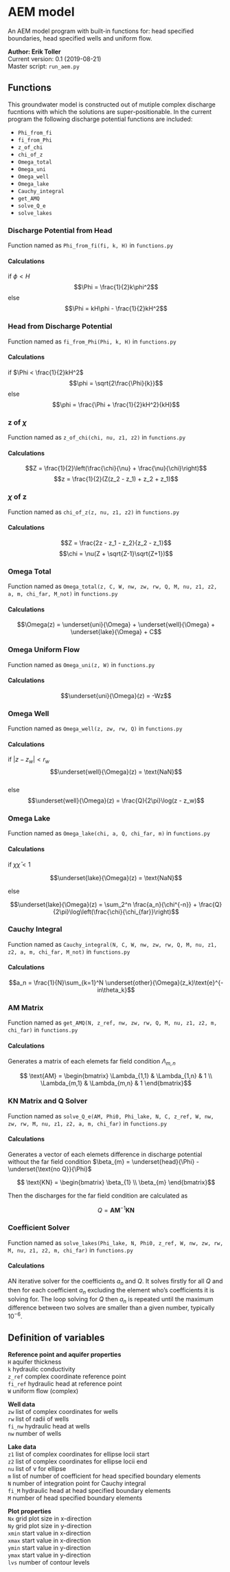 # AEM model
An AEM model program with built-in functions for: head specified boundaries, head specified wells and uniform flow.

**Author: Erik Toller**  
Current version: 0.1 (2019-08-21)  
Master script: `run_aem.py`

## Functions
This groundwater model is constructed out of mutiple complex discharge fucntions with which the solutions are super-positionable. In the current program the following discharge potential functions are included:
- `Phi_from_fi`
- `fi_from_Phi`
- `z_of_chi`
- `chi_of_z`
- `Omega_total`
- `Omega_uni`
- `Omega_well`
- `Omega_lake`
- `Cauchy_integral`
- `get_AMQ`
- `solve_Q_e`
- `solve_lakes`

### Discharge Potential from Head
Function named as `Phi_from_fi(fi, k, H)` in `functions.py`

#### Calculations
if $\phi < H$
$$\Phi = \frac{1}{2}k\phi^2$$
else
$$\Phi = kH\phi - \frac{1}{2}kH^2$$

### Head from Discharge Potential
Function named as `fi_from_Phi(Phi, k, H)` in `functions.py`

#### Calculations
if $\Phi < \frac{1}{2}kH^2$
$$\phi = \sqrt{2\frac{\Phi}{k}}$$
else
$$\phi = \frac{\Phi + \frac{1}{2}kH^2}{kH}$$

### z of $\chi$
Function named as `z_of_chi(chi, nu, z1, z2)` in `functions.py`

#### Calculations
$$Z = \frac{1}{2}\left(\frac{\chi}{\nu} + \frac{\nu}{\chi}\right)$$
$$z = \frac{1}{2}(Z(z_2 - z_1) + z_2 + z_1)$$

### $\chi$ of z
Function named as `chi_of_z(z, nu, z1, z2)` in `functions.py`

#### Calculations
$$Z = \frac{2z - z_1 - z_2}{z_2 - z_1}$$
$$\chi = \nu(Z + \sqrt{Z-1}\sqrt{Z+1})$$

### Omega Total
Function named as `Omega_total(z, C, W, nw, zw, rw, Q, M, nu, z1, z2, a, m, chi_far, M_not)` in `functions.py`

#### Calculations
$$\Omega(z) = \underset{uni}{\Omega} + \underset{well}{\Omega} + \underset{lake}{\Omega} + C$$

### Omega Uniform Flow
Function named as `Omega_uni(z, W)` in `functions.py`

#### Calculations
$$\underset{uni}{\Omega}(z) = -Wz$$

### Omega Well
Function named as `Omega_well(z, zw, rw, Q)` in `functions.py`

#### Calculations
if $|z - z_w| < r_w$
$$\underset{well}{\Omega}(z) = \text{NaN}$$  
else  
$$\underset{well}{\Omega}(z) = \frac{Q}{2\pi}\log(z - z_w)$$

### Omega Lake
Function named as `Omega_lake(chi, a, Q, chi_far, m)` in `functions.py`

#### Calculations
if $\chi\bar{\chi} < 1$  

$$\underset{lake}{\Omega}(z) = \text{NaN}$$  

else  

$$\underset{lake}{\Omega}(z) = \sum_2^n \frac{a_n}{\chi^{-n}} + \frac{Q}{2\pi}\log\left(\frac{\chi}{\chi_{far}}\right)$$

### Cauchy Integral
Function named as `Cauchy_integral(N, C, W, nw, zw, rw, Q, M, nu, z1, z2, a, m, chi_far, M_not)` in `functions.py`

#### Calculations
$$a_n = \frac{1}{N}\sum_{k=1}^N \underset{other}{\Omega}(z_k)\text{e}^{-in\theta_k}$$

### AM Matrix
Function named as `get_AMQ(N, z_ref, nw, zw, rw, Q, M, nu, z1, z2, m, chi_far)` in `functions.py`

#### Calculations
Generates a matrix of each elemets far field condition $\Lambda_{m,n}$

$$ \text{AM} = \begin{bmatrix} 
\Lambda_{1,1} & \Lambda_{1,n} & 1 \\
\Lambda_{m,1} & \Lambda_{m,n} & 1
\end{bmatrix}$$

### KN Matrix and Q Solver
Function named as `solve_Q_e(AM, Phi0, Phi_lake, N, C, z_ref, W, nw, zw, rw, M, nu, z1, z2, a, m, chi_far)` in `functions.py`

#### Calculations
Generates a vector of each elemets difference in discharge potential without the far field condition $\beta_{m} = \underset{head}{\Phi} - \underset{\text{no Q}}{\Phi}$

$$ \text{KN} = \begin{bmatrix} 
\beta_{1} \\
\beta_{m}
\end{bmatrix}$$

Then the discharges for the far field condition are calculated as

$$Q = \textbf{AM}^{-1}\textbf{KN}$$

### Coefficient Solver
Function named as `solve_lakes(Phi_lake, N, Phi0, z_ref, W, nw, zw, rw, M, nu, z1, z2, m, chi_far)` in `functions.py`

#### Calculations
AN iterative solver for the coefficients $a_n$ and $Q$. It solves firstly for all $Q$ and then for each coefficient $a_n$ excluding the element who’s coefficients it is solving for. The loop solving for $Q$ then $a_n$ is repeated until the maximum difference between two solves are smaller than a given number, typically $10^{-6}$.

## Definition of variables
**Reference point and aquifer properties**  
`H` aquifer thickness  
`k` hydraulic conductivity  
`z_ref` complex coordinate reference point  
`fi_ref` hydraulic head at reference point  
`W` uniform flow (complex)  

**Well data**  
`zw` list of complex coordinates for wells  
`rw` list of radii of wells  
`fi_nw` hydraulic head at wells  
`nw` number of wells  

**Lake data**  
`z1` list of complex coordinates for ellipse locii start  
`z2` list of complex coordinates for ellipse locii end  
`nu` list of &nu; for ellipse  
`m` list of number of coefficient for head specified boundary elements  
`N` number of integration point for Cauchy integral  
`fi_M` hydraulic head at head specified boundary elements  
`M` number of head specified boundary elements  

**Plot properties**  
`Nx` grid plot size in x-direction  
`Ny` grid plot size in y-direction  
`xmin` start value in x-direction  
`xmax` start value in x-direction  
`ymin` start value in y-direction  
`ymax` start value in y-direction  
`lvs` number of contour levels  
